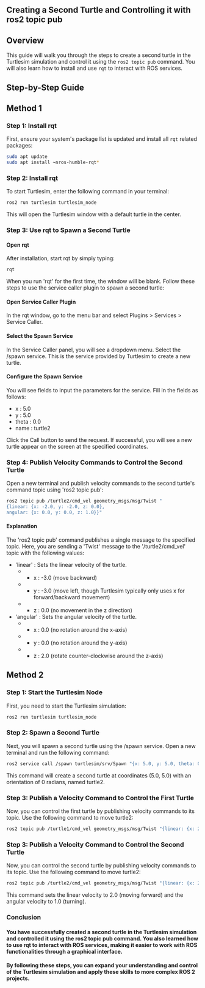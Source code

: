 ## Creating a Second Turtle and Controlling it with ros2 topic pub

## Overview

This guide will walk you through the steps to create a second turtle in the Turtlesim simulation and control it using the `ros2 topic pub` command. You will also learn how to install and use `rqt` to interact with ROS services.

## Step-by-Step Guide

## Method 1

### Step 1: Install rqt

First, ensure your system's package list is updated and install all `rqt` related packages:

```bash
sudo apt update
sudo apt install ~nros-humble-rqt*
```

### Step 2: Install rqt
To start Turtlesim, enter the following command in your terminal:

```bash
ros2 run turtlesim turtlesim_node
```
This will open the Turtlesim window with a default turtle in the center.

### Step 3: Use rqt to Spawn a Second Turtle

#### Open rqt
After installation, start rqt by simply typing:

```bash
rqt
```
When you run 'rqt' for the first time, the window will be blank. Follow these steps to use the service caller plugin to spawn a second turtle:

#### Open Service Caller Plugin

In the rqt window, go to the menu bar and select Plugins > Services > Service Caller.

#### Select the Spawn Service

In the Service Caller panel, you will see a dropdown menu. Select the /spawn service. This is the service provided by Turtlesim to create a new turtle.

#### Configure the Spawn Service

You will see fields to input the parameters for the service. Fill in the fields as follows:

- x : 5.0
- y : 5.0
- theta : 0.0
- name : turtle2

Click the Call button to send the request. If successful, you will see a new turtle appear on the screen at the specified coordinates.


### Step 4: Publish Velocity Commands to Control the Second Turtle

Open a new terminal and publish velocity commands to the second turtle's command topic using 'ros2 topic pub':

```bash
ros2 topic pub /turtle2/cmd_vel geometry_msgs/msg/Twist "
{linear: {x: -2.0, y: -2.0, z: 0.0}, 
angular: {x: 0.0, y: 0.0, z: 1.0}}"
```

#### Explanation 

The 'ros2 topic pub' command publishes a single message to the specified topic. Here, you are sending a 'Twist' message to the '/turtle2/cmd_vel' topic with the following values:

- 'linear' : Sets the linear velocity of the turtle.
    - - x : -3.0 (move backward)
    - - y : -3.0 (move left, though Turtlesim typically only uses x for forward/backward movement)
    - - z : 0.0 (no movement in the z direction)
- 'angular' : Sets the angular velocity of the turtle.
    - - x : 0.0 (no rotation around the x-axis)
    - - y : 0.0 (no rotation around the y-axis)
    - - z : 2.0 (rotate counter-clockwise around the z-axis)

    

## Method 2

### Step 1: Start the Turtlesim Node

First, you need to start the Turtlesim simulation:
```bash
ros2 run turtlesim turtlesim_node
```

### Step 2: Spawn a Second Turtle

Next, you will spawn a second turtle using the /spawn service. Open a new terminal and run the following command:

```bash
ros2 service call /spawn turtlesim/srv/Spawn "{x: 5.0, y: 5.0, theta: 0.0, name: 'turtle2'}"
```
This command will create a second turtle at coordinates (5.0, 5.0) with an orientation of 0 radians, named turtle2.



### Step 3: Publish a Velocity Command to Control the First Turtle

Now, you can control the first turtle by publishing velocity commands to its topic. Use the following command to move turtle2:

```bash
ros2 topic pub /turtle1/cmd_vel geometry_msgs/msg/Twist "{linear: {x: 2.0, y: 0.0, z: 0.0}, angular: {x: 0.0, y: 0.0, z: 1.0}}"
```

### Step 3: Publish a Velocity Command to Control the Second Turtle

Now, you can control the second turtle by publishing velocity commands to its topic. Use the following command to move turtle2:

```bash
ros2 topic pub /turtle2/cmd_vel geometry_msgs/msg/Twist "{linear: {x: 2.0, y: 0.0, z: 0.0}, angular: {x: 0.0, y: 0.0, z: 0.5}}"
```

This command sets the linear velocity to 2.0 (moving forward) and the angular velocity to 1.0 (turning).


### Conclusion
#### You have successfully created a second turtle in the Turtlesim simulation and controlled it using the ros2 topic pub command. You also learned how to use rqt to interact with ROS services, making it easier to work with ROS functionalities through a graphical interface.
#### By following these steps, you can expand your understanding and control of the Turtlesim simulation and apply these skills to more complex ROS 2 projects.